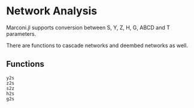 # Network Analysis
Marconi.jl supports conversion between S, Y, Z, H, G, ABCD and T parameters.

There are functions to cascade networks and deembed networks as well.

## Functions
```@docs
y2s
z2s
s2z
h2s
g2s
```
